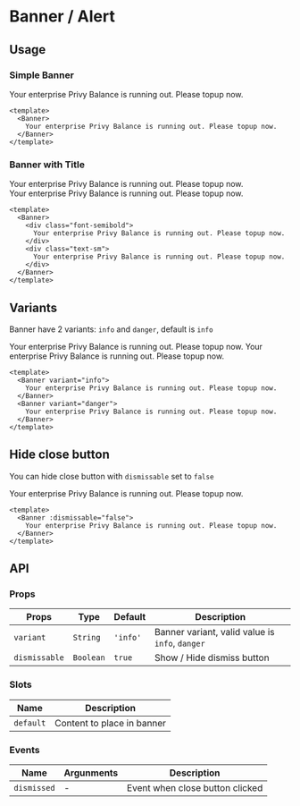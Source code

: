 <script setup>
  import Banner from './Banner.vue'
</script>

# Banner / Alert

## Usage

### Simple Banner

<Banner class="mt-3">Your enterprise Privy Balance is running out. Please topup now.</Banner>

```vue
<template>
  <Banner>
    Your enterprise Privy Balance is running out. Please topup now.
  </Banner>
</template>
```

### Banner with Title

<Banner class="mt-3"><div class="font-semibold">Your enterprise Privy Balance is running out. Please topup now.</div><div class="text-sm">Your enterprise Privy Balance is running out. Please topup now.</div></Banner>

```vue
<template>
  <Banner>
    <div class="font-semibold">
      Your enterprise Privy Balance is running out. Please topup now.
    </div>
    <div class="text-sm">
      Your enterprise Privy Balance is running out. Please topup now.
    </div>
  </Banner>
</template>
```

## Variants

Banner have 2 variants: `info` and `danger`, default is `info`

<Banner variant="info">Your enterprise Privy Balance is running out. Please topup now.</Banner>
<Banner variant="danger">Your enterprise Privy Balance is running out. Please topup now.</Banner>

```vue
<template>
  <Banner variant="info">
    Your enterprise Privy Balance is running out. Please topup now.
  </Banner>
  <Banner variant="danger">
    Your enterprise Privy Balance is running out. Please topup now.
  </Banner>
</template>
```

## Hide close button

You can hide close button with `dismissable` set to `false`

<Banner :dismissable="false">Your enterprise Privy Balance is running out. Please topup now.</Banner>

```vue
<template>
  <Banner :dismissable="false">
    Your enterprise Privy Balance is running out. Please topup now.
  </Banner>
</template>
```

## API

### Props

| Props         | Type      | Default  | Description                                     |
|---------------|-----------|----------|-------------------------------------------------|
| `variant`     | `String`  | `'info'` | Banner variant, valid value is `info`, `danger` |
| `dismissable` | `Boolean` | `true`   | Show / Hide dismiss button                      |

### Slots
| Name      | Description                |
|-----------|----------------------------|
| `default` | Content to place in banner |

### Events

| Name        | Argunments | Description                     |
|-------------|------------|---------------------------------|
| `dismissed` | -          | Event when close button clicked |
